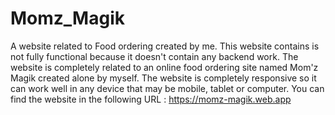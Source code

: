 # Momz_Magik
A website related to Food ordering created by me.
This website contains is not fully functional because it doesn't contain any backend work.
The website is completely related to an online food ordering site named Mom'z Magik created alone by myself.
The website is completely responsive so it can work well in any device that may be mobile, tablet or computer.
You can find the website in the following URL :
                https://momz-magik.web.app
                

